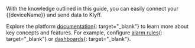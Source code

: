 With the knowledge outlined in this guide, you can easily connect your {{deviceName}} and send data to Klyff.  
  
Explore the platform [documentation](/docs/{{page.docsPrefix}}){: target="_blank"} to learn more about key concepts and features. 
For example, configure [alarm rules](/docs/{{page.docsPrefix}}user-guide/device-profiles/#alarm-rules){: target="_blank"} or [dashboards](/docs/{{page.docsPrefix}}user-guide/dashboards/){: target="_blank"}.